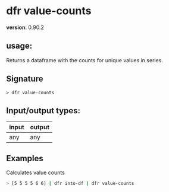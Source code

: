 # dfr value-counts

**version**: 0.90.2

## **usage**:

Returns a dataframe with the counts for unique values in series.

## Signature

`> dfr value-counts `

## Input/output types:

| input | output |
| ----- | ------ |
| any   | any    |

## Examples

Calculates value counts

```bash
> [5 5 5 5 6 6] | dfr into-df | dfr value-counts
```
